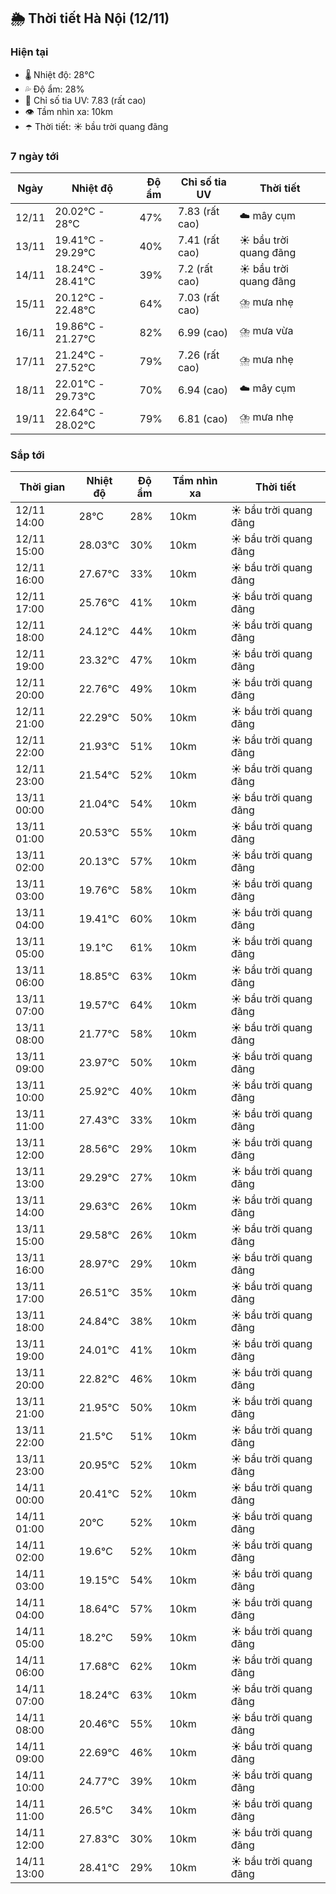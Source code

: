 ## 🌦️ Thời tiết Hà Nội (12/11)

### Hiện tại

- 🌡️ Nhiệt độ: 28℃
- 💦 Độ ẩm: 28%
- 🌟 Chỉ số tia UV: 7.83 (rất cao)
- 👁️ Tầm nhìn xa: 10km
- ☂️ Thời tiết: ☀️ bầu trời quang đãng

### 7 ngày tới

| Ngày | Nhiệt độ | Độ ẩm | Chỉ số tia UV | Thời tiết |
| --- | --- | --- | --- | --- |
| 12/11 | 20.02℃ - 28℃ | 47% | 7.83 (rất cao) | ☁️ mây cụm |
| 13/11 | 19.41℃ - 29.29℃ | 40% | 7.41 (rất cao) | ☀️ bầu trời quang đãng |
| 14/11 | 18.24℃ - 28.41℃ | 39% | 7.2 (rất cao) | ☀️ bầu trời quang đãng |
| 15/11 | 20.12℃ - 22.48℃ | 64% | 7.03 (rất cao) | ⛈️ mưa nhẹ |
| 16/11 | 19.86℃ - 21.27℃ | 82% | 6.99 (cao) | ⛈️ mưa vừa |
| 17/11 | 21.24℃ - 27.52℃ | 79% | 7.26 (rất cao) | ⛈️ mưa nhẹ |
| 18/11 | 22.01℃ - 29.73℃ | 70% | 6.94 (cao) | ☁️ mây cụm |
| 19/11 | 22.64℃ - 28.02℃ | 79% | 6.81 (cao) | ⛈️ mưa nhẹ |

### Sắp tới

| Thời gian | Nhiệt độ | Độ ẩm | Tầm nhìn xa | Thời tiết |
| --- | --- | --- | --- | --- |
| 12/11 14:00 | 28℃ | 28% | 10km | ☀️ bầu trời quang đãng |
| 12/11 15:00 | 28.03℃ | 30% | 10km | ☀️ bầu trời quang đãng |
| 12/11 16:00 | 27.67℃ | 33% | 10km | ☀️ bầu trời quang đãng |
| 12/11 17:00 | 25.76℃ | 41% | 10km | ☀️ bầu trời quang đãng |
| 12/11 18:00 | 24.12℃ | 44% | 10km | ☀️ bầu trời quang đãng |
| 12/11 19:00 | 23.32℃ | 47% | 10km | ☀️ bầu trời quang đãng |
| 12/11 20:00 | 22.76℃ | 49% | 10km | ☀️ bầu trời quang đãng |
| 12/11 21:00 | 22.29℃ | 50% | 10km | ☀️ bầu trời quang đãng |
| 12/11 22:00 | 21.93℃ | 51% | 10km | ☀️ bầu trời quang đãng |
| 12/11 23:00 | 21.54℃ | 52% | 10km | ☀️ bầu trời quang đãng |
| 13/11 00:00 | 21.04℃ | 54% | 10km | ☀️ bầu trời quang đãng |
| 13/11 01:00 | 20.53℃ | 55% | 10km | ☀️ bầu trời quang đãng |
| 13/11 02:00 | 20.13℃ | 57% | 10km | ☀️ bầu trời quang đãng |
| 13/11 03:00 | 19.76℃ | 58% | 10km | ☀️ bầu trời quang đãng |
| 13/11 04:00 | 19.41℃ | 60% | 10km | ☀️ bầu trời quang đãng |
| 13/11 05:00 | 19.1℃ | 61% | 10km | ☀️ bầu trời quang đãng |
| 13/11 06:00 | 18.85℃ | 63% | 10km | ☀️ bầu trời quang đãng |
| 13/11 07:00 | 19.57℃ | 64% | 10km | ☀️ bầu trời quang đãng |
| 13/11 08:00 | 21.77℃ | 58% | 10km | ☀️ bầu trời quang đãng |
| 13/11 09:00 | 23.97℃ | 50% | 10km | ☀️ bầu trời quang đãng |
| 13/11 10:00 | 25.92℃ | 40% | 10km | ☀️ bầu trời quang đãng |
| 13/11 11:00 | 27.43℃ | 33% | 10km | ☀️ bầu trời quang đãng |
| 13/11 12:00 | 28.56℃ | 29% | 10km | ☀️ bầu trời quang đãng |
| 13/11 13:00 | 29.29℃ | 27% | 10km | ☀️ bầu trời quang đãng |
| 13/11 14:00 | 29.63℃ | 26% | 10km | ☀️ bầu trời quang đãng |
| 13/11 15:00 | 29.58℃ | 26% | 10km | ☀️ bầu trời quang đãng |
| 13/11 16:00 | 28.97℃ | 29% | 10km | ☀️ bầu trời quang đãng |
| 13/11 17:00 | 26.51℃ | 35% | 10km | ☀️ bầu trời quang đãng |
| 13/11 18:00 | 24.84℃ | 38% | 10km | ☀️ bầu trời quang đãng |
| 13/11 19:00 | 24.01℃ | 41% | 10km | ☀️ bầu trời quang đãng |
| 13/11 20:00 | 22.82℃ | 46% | 10km | ☀️ bầu trời quang đãng |
| 13/11 21:00 | 21.95℃ | 50% | 10km | ☀️ bầu trời quang đãng |
| 13/11 22:00 | 21.5℃ | 51% | 10km | ☀️ bầu trời quang đãng |
| 13/11 23:00 | 20.95℃ | 52% | 10km | ☀️ bầu trời quang đãng |
| 14/11 00:00 | 20.41℃ | 52% | 10km | ☀️ bầu trời quang đãng |
| 14/11 01:00 | 20℃ | 52% | 10km | ☀️ bầu trời quang đãng |
| 14/11 02:00 | 19.6℃ | 52% | 10km | ☀️ bầu trời quang đãng |
| 14/11 03:00 | 19.15℃ | 54% | 10km | ☀️ bầu trời quang đãng |
| 14/11 04:00 | 18.64℃ | 57% | 10km | ☀️ bầu trời quang đãng |
| 14/11 05:00 | 18.2℃ | 59% | 10km | ☀️ bầu trời quang đãng |
| 14/11 06:00 | 17.68℃ | 62% | 10km | ☀️ bầu trời quang đãng |
| 14/11 07:00 | 18.24℃ | 63% | 10km | ☀️ bầu trời quang đãng |
| 14/11 08:00 | 20.46℃ | 55% | 10km | ☀️ bầu trời quang đãng |
| 14/11 09:00 | 22.69℃ | 46% | 10km | ☀️ bầu trời quang đãng |
| 14/11 10:00 | 24.77℃ | 39% | 10km | ☀️ bầu trời quang đãng |
| 14/11 11:00 | 26.5℃ | 34% | 10km | ☀️ bầu trời quang đãng |
| 14/11 12:00 | 27.83℃ | 30% | 10km | ☀️ bầu trời quang đãng |
| 14/11 13:00 | 28.41℃ | 29% | 10km | ☀️ bầu trời quang đãng |

